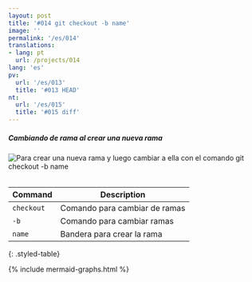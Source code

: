 ```yaml
---
layout: post
title: '#014 git checkout -b name'
image: ''
permalink: '/es/014'
translations:
- lang: pt
  url: /projects/014
lang: 'es'
pv:
  url: '/es/013'
  title: '#013 HEAD'
nt:
  url: '/es/015'
  title: '#015 diff'
---
```

##### Cambiando de rama al crear una nueva rama

<img alt="Para crear una nueva rama y luego cambiar a ella con el comando git checkout -b name" src=""><br><br>

| Command | Description |
|---------|-------------|
| `checkout` | Comando para cambiar de ramas |
| `-b` | Comando para cambiar ramas |
| `name` | Bandera para crear la rama |
{: .styled-table}

{% include mermaid-graphs.html %}